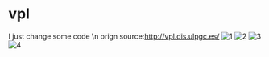 # vpl
I just change some code \n
orign source:http://vpl.dis.ulpgc.es/
![1](http://i.imgur.com/yNZi0hh.png)
![2](http://i.imgur.com/QtSWUKR.png)
![3](http://i.imgur.com/kYSZ2Cu.png)
![4](http://i.imgur.com/yUmIuy7.png)

